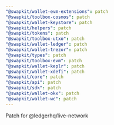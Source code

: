```yaml
---
"@swapkit/wallet-evm-extensions": patch
"@swapkit/toolbox-cosmos": patch
"@swapkit/wallet-keystore": patch
"@swapkit/helpers": patch
"@swapkit/tokens": patch
"@swapkit/toolbox-utxo": patch
"@swapkit/wallet-ledger": patch
"@swapkit/wallet-trezor": patch
"@swapkit/types": patch
"@swapkit/toolbox-evm": patch
"@swapkit/wallet-keplr": patch
"@swapkit/wallet-xdefi": patch
"@swapkit/core": patch
"@swapkit/api": patch
"@swapkit/sdk": patch
"@swapkit/wallet-okx": patch
"@swapkit/wallet-wc": patch
---
```


Patch for @ledgerhq/live-network
